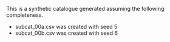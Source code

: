  This is a synthetic catalogue generated assuming the following completeness.

 - subcat_00a.csv was created with seed 5
 - subcat_00b.csv was created with seed 6
